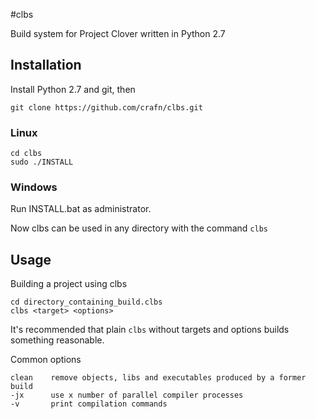 #clbs

Build system for Project Clover written in Python 2.7

## Installation
Install Python 2.7 and git, then

	git clone https://github.com/crafn/clbs.git

### Linux

	cd clbs
	sudo ./INSTALL

### Windows
Run INSTALL.bat as administrator.


Now clbs can be used in any directory with the command `clbs`

## Usage
Building a project using clbs

	cd directory_containing_build.clbs
	clbs <target> <options>

It's recommended that plain `clbs` without targets and options builds something reasonable.

Common options

	clean    remove objects, libs and executables produced by a former build
	-jx      use x number of parallel compiler processes
	-v       print compilation commands

